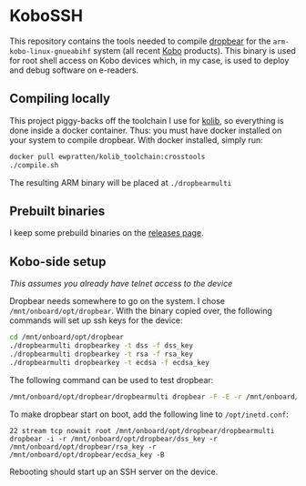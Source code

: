 # KoboSSH

This repository contains the tools needed to compile [dropbear](https://matt.ucc.asn.au/dropbear/dropbear.html) for the `arm-kobo-linux-gnueabihf` system (all recent [Kobo](https://www.kobo.com/) products). This binary is used for root shell access on Kobo devices which, in my case, is used to deploy and debug software on e-readers.

## Compiling locally

This project piggy-backs off the toolchain I use for [kolib](https://github.com/Ewpratten/kolib), so everything is done inside a docker container. Thus: you must have docker installed on your system to compile dropbear. With docker installed, simply run:

```sh
docker pull ewpratten/kolib_toolchain:crosstools
./compile.sh
```

The resulting ARM binary will be placed at `./dropbearmulti`

## Prebuilt binaries

I keep some prebuild binaries on the [releases page](https://github.com/Ewpratten/KoboSSH/releases).

## Kobo-side setup

*This assumes you already have telnet access to the device*

Dropbear needs somewhere to go on the system. I chose `/mnt/onboard/opt/dropbear`. With the binary copied over, the following commands will set up ssh keys for the device:

```sh
cd /mnt/onboard/opt/dropbear
./dropbearmulti dropbearkey -t dss -f dss_key
./dropbearmulti dropbearkey -t rsa -f rsa_key
./dropbearmulti dropbearkey -t ecdsa -f ecdsa_key
```

The following command can be used to test dropbear:

```sh
/mnt/onboard/opt/dropbear/dropbearmulti dropbear -F -E -r /mnt/onboard/opt/dropbear/dss_key -r /mnt/onboard/opt/dropbear/rsa_key -r /mnt/onboard/opt/dropbear/ecdsa_key -B
```

To make dropbear start on boot, add the following line to `/opt/inetd.conf`:

```text
22 stream tcp nowait root /mnt/onboard/opt/dropbear/dropbearmulti dropbear -i -r /mnt/onboard/opt/dropbear/dss_key -r /mnt/onboard/opt/dropbear/rsa_key -r /mnt/onboard/opt/dropbear/ecdsa_key -B
```

Rebooting should start up an SSH server on the device.